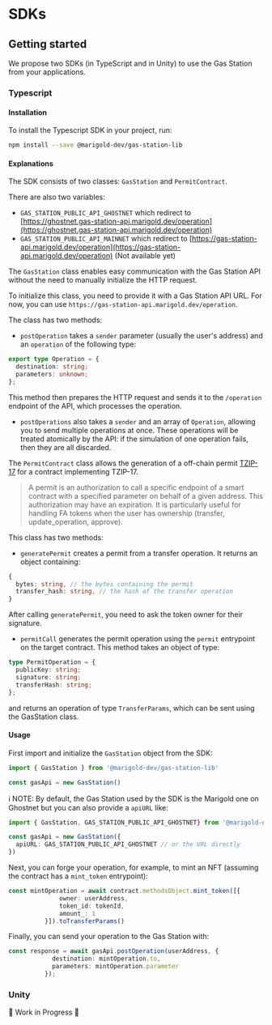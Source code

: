 # SDKs

## Getting started

We propose two SDKs (in TypeScript and in Unity) to use the Gas Station from your applications.

### Typescript

#### Installation

To install the Typescript SDK in your project, run:

```bash
npm install --save @marigold-dev/gas-station-lib
```

#### Explanations

The SDK consists of two classes: `GasStation` and `PermitContract`.

There are also two variables:
  - `GAS_STATION_PUBLIC_API_GHOSTNET` which redirect to [https://ghostnet.gas-station-api.marigold.dev/operation](https://ghostnet.gas-station-api.marigold.dev/operation)
  - `GAS_STATION_PUBLIC_API_MAINNET` which redirect to [https://gas-station-api.marigold.dev/operation](https://gas-station-api.marigold.dev/operation) (Not available yet)

The `GasStation` class enables easy communication with the Gas Station API without the need to manually initialize the HTTP request.

To initialize this class, you need to provide it with a Gas Station API URL. For now, you can use `https://gas-station-api.marigold.dev/operation`.

The class has two methods:
- `postOperation` takes a `sender` parameter (usually the user's address) and an `operation` of the following type:
```ts
export type Operation = {
  destination: string;
  parameters: unknown;
};
```
This method then prepares the HTTP request and sends it to the `/operation` endpoint of the API, which processes the operation.

- `postOperations` also takes a `sender` and an array of `Operation`, allowing you to send multiple
  operations at once. These operations will be treated atomically by the API: if the simulation of
  one operation fails, then they are all discarded.

The `PermitContract` class allows the generation of a off-chain permit [TZIP-17](https://tzip.tezosagora.org/proposal/tzip-17) for a contract implementing TZIP-17.

> A permit is an authorization to call a specific endpoint of a smart contract with a specified parameter on behalf of a given address. This authorization may have an expiration. It is particularly useful for handling FA tokens when the user has ownership (transfer, update_operation, approve).

This class has two methods:
- `generatePermit` creates a permit from a transfer operation. It returns an object containing:
```ts
{
  bytes: string, // the bytes containing the permit
  transfer_hash: string, // the hash of the transfer operation
}
```

After calling `generatePermit`, you need to ask the token owner for their signature.

- `permitCall` generates the permit operation using the `permit` entrypoint on the target contract. This method takes an object of type:
```ts
type PermitOperation = {
  publicKey: string;
  signature: string;
  transferHash: string;
};
```
and returns an operation of type `TransferParams`, which can be sent using the GasStation class.

#### Usage

First import and initialize the `GasStation` object from the SDK:
```ts
import { GasStation } from '@marigold-dev/gas-station-lib'

const gasApi = new GasStation()
```

ℹ️ NOTE: By default, the Gas Station used by the SDK is the Marigold one on Ghostnet but you can also provide a `apiURL` like:
```ts
import { GasStation, GAS_STATION_PUBLIC_API_GHOSTNET} from '@marigold-dev/gas-station-lib'

const gasApi = new GasStation({
  apiURL: GAS_STATION_PUBLIC_API_GHOSTNET // or the URL directly
})
```

Next, you can forge your operation, for example, to mint an NFT (assuming the contract has a `mint_token` entrypoint):

```ts
const mintOperation = await contract.methodsObject.mint_token([{
              owner: userAddress,
              token_id: tokenId,
              amount_: 1
          }]).toTransferParams()
```

Finally, you can send your operation to the Gas Station with:
```ts
const response = await gasApi.postOperation(userAddress, {
            destination: mintOperation.to,
            parameters: mintOperation.parameter
          });
```

### Unity

🚧 Work in Progress 🚧

